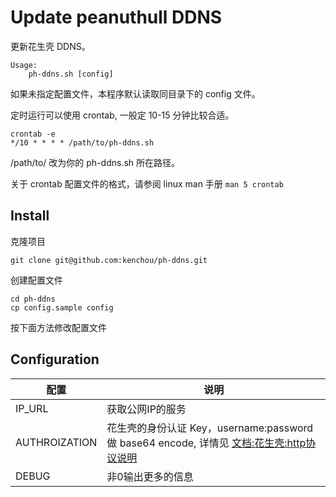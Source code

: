 Update peanuthull DDNS
======================

更新花生壳 DDNS。

    Usage:
        ph-ddns.sh [config]

如果未指定配置文件，本程序默认读取同目录下的 config 文件。

定时运行可以使用 crontab, 一般定 10-15 分钟比较合适。


    crontab -e
    */10 * * * * /path/to/ph-ddns.sh

/path/to/ 改为你的 ph-ddns.sh 所在路径。

关于 crontab 配置文件的格式，请参阅 linux man 手册 `man 5 crontab`


Install
-------
克隆项目

    git clone git@github.com:kenchou/ph-ddns.git

创建配置文件

    cd ph-ddns
    cp config.sample config

按下面方法修改配置文件

Configuration
-------------

配置 | 说明
----|-----
IP_URL | 获取公网IP的服务
AUTHROIZATION | 花生壳的身份认证 Key，username:password 做 base64 encode, 详情见 [文档:花生壳:http协议说明](http://service.oray.com/question/3820.html)
DEBUG | 非0输出更多的信息
